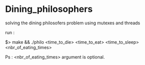 # Dining_philosophers
solving the dining philosofers problem using mutexes and threads

run :

$> make && ./philo <nbr of philos> <time_to_die> <time_to_eat> <time_to_sleep> <nbr_of_eating_times>
  
Ps : <nbr_of_eating_times> argument is optional.
